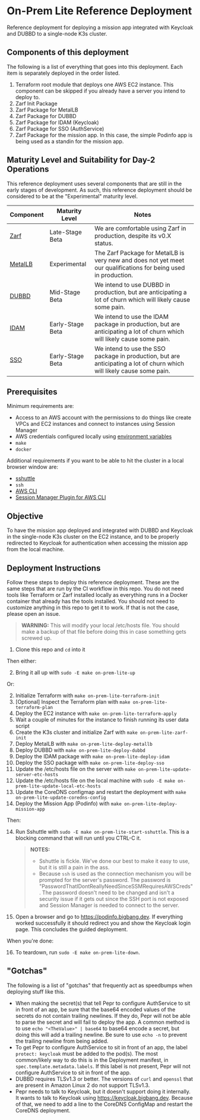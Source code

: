 # On-Prem Lite Reference Deployment

Reference deployment for deploying a mission app integrated with Keycloak and DUBBD to a single-node K3s cluster.

## Components of this deployment

The following is a list of everything that goes into this deployment. Each item is separately deployed in the order listed.

1. Terraform root module that deploys one AWS EC2 instance. This component can be skipped if you already have a server you intend to deploy to.
2. Zarf Init Package
3. Zarf Package for MetalLB
4. Zarf Package for DUBBD
5. Zarf Package for IDAM (Keycloak)
6. Zarf Package for SSO (AuthService)
7. Zarf Package for the mission app. In this case, the simple Podinfo app is being used as a standin for the mission app.

## Maturity Level and Suitability for Day-2 Operations

This reference deployment uses several components that are still in the early stages of development. As such, this reference deployment should be considered to be at the "Experimental" maturity level.

| Component                                                         | Maturity Level   | Notes                                                                                                                   |
|-------------------------------------------------------------------|------------------|-------------------------------------------------------------------------------------------------------------------------|
| [Zarf](https://github.com/defenseunicorns/zarf)                   | Late-Stage Beta  | We are comfortable using Zarf in production, despite its v0.X status.                                                   |
| [MetalLB](https://github.com/defenseunicorns/uds-package-metallb) | Experimental     | The Zarf Package for MetalLB is very new and does not yet meet our qualifications for being used in production.         |
| [DUBBD](https://github.com/defenseunicorns/uds-package-dubbd)     | Mid-Stage Beta   | We intend to use DUBBD in production, but are anticipating a lot of churn which will likely cause some pain.            |
| [IDAM](https://github.com/defenseunicorns/uds-idam)               | Early-Stage Beta | We intend to use the IDAM package in production, but are anticipating a lot of churn which will likely cause some pain. |
| [SSO](https://github.com/defenseunicorns/uds-sso)                 | Early-Stage Beta | We intend to use the SSO package in production, but are anticipating a lot of churn which will likely cause some pain.  |

## Prerequisites

Minimum requirements are:
- Access to an AWS account with the permissions to do things like create VPCs and EC2 instances and connect to instances using Session Manager
- AWS credentials configured locally using [environment variables](https://docs.aws.amazon.com/cli/latest/userguide/cli-configure-envvars.html)
- `make`
- `docker`

Additional requirements if you want to be able to hit the cluster in a local browser window are:
- [sshuttle](https://github.com/sshuttle/sshuttle)
- `ssh`
- [AWS CLI](https://docs.aws.amazon.com/cli/latest/userguide/getting-started-install.html)
- [Session Manager Plugin for AWS CLI](https://docs.aws.amazon.com/systems-manager/latest/userguide/session-manager-working-with-install-plugin.html)

## Objective

To have the mission app deployed and integrated with DUBBD and Keycloak in the single-node K3s cluster on the EC2 instance, and to be properly redirected to Keycloak for authentication when accessing the mission app from the local machine.

## Deployment Instructions

Follow these steps to deploy this reference deployment. These are the same steps that are run by the CI workflow in this repo. You do not need tools like Terraform or Zarf installed locally as everything runs in a Docker container that already has the tools installed. You should not need to customize anything in this repo to get it to work. If that is not the case, please open an issue.

> **WARNING:** This will modify your local /etc/hosts file. You should make a backup of that file before doing this in case something gets screwed up.

1. Clone this repo and `cd` into it

Then either:

2. Bring it all up with `sudo -E make on-prem-lite-up`

Or:

2. Initialize Terraform with `make on-prem-lite-terraform-init`
3. [Optional] Inspect the Terraform plan with `make on-prem-lite-terraform-plan`
4. Deploy the EC2 instance with `make on-prem-lite-terraform-apply`
5. Wait a couple of minutes for the instance to finish running its user data script
6. Create the K3s cluster and initialize Zarf with `make on-prem-lite-zarf-init`
7. Deploy MetalLB with `make on-prem-lite-deploy-metallb`
8. Deploy DUBBD with `make on-prem-lite-deploy-dubbd`
9. Deploy the IDAM package with `make on-prem-lite-deploy-idam`
10. Deploy the SSO package with `make on-prem-lite-deploy-sso`
11. Update the /etc/hosts file on the server with `make on-prem-lite-update-server-etc-hosts`
12. Update the /etc/hosts file on the local machine with `sudo -E make on-prem-lite-update-local-etc-hosts`
13. Update the CoreDNS configmap and restart the deployment with `make on-prem-lite-update-coredns-config`
13. Deploy the Mission App (Podinfo) with `make on-prem-lite-deploy-mission-app`

Then:

14. Run Sshuttle with `sudo -E make on-prem-lite-start-sshuttle`. This is a blocking command that will run until you CTRL-C it.
    > **NOTES:**
    > - Sshuttle is fickle. We've done our best to make it easy to use, but it is still a pain in the ass.
    > - Because `ssh` is used as the connection mechanism you will be prompted for the server's password. The password is "PasswordThatIDontReallyNeedSinceSSMRequiresAWSCreds". The password doesn't need to be changed and isn't a security issue if it gets out since the SSH port is not exposed and Session Manager is needed to connect to the server.
15. Open a browser and go to https://podinfo.bigbang.dev. If everything worked successfully it should redirect you and show the Keycloak login page. This concludes the guided deployment.

When you're done:

16. To teardown, run `sudo -E make on-prem-lite-down`.

## "Gotchas"

The following is a list of "gotchas" that frequently act as speedbumps when deploying stuff like this.

- When making the secret(s) that tell Pepr to configure AuthService to sit in front of an app, be sure that the base64 encoded values of the secrets do not contain trailing newlines. If they do, Pepr will not be able to parse the secret and will fail to deploy the app. A common method is to use `echo "<TheValue>" | base64` to base64 encode a secret, but doing this will add a trailing newline. Be sure to use `echo -n` to prevent the trailing newline from being added.
- To get Pepr to configure AuthService to sit in front of an app, the label `protect: keycloak` must be added to the pod(s). The most common/likely way to do this is in the Deployment manifest, in `spec.template.metadata.labels`. If this label is not present, Pepr will not configure AuthService to sit in front of the app.
- DUBBD requires TLSv1.3 or better. The versions of `curl` and `openssl` that are present in Amazon Linux 2 do not support TLSv1.3.
- Pepr needs to talk to Keycloak, but it doesn't support doing it internally. It wants to talk to Keycloak using https://keycloak.bigbang.dev. Because of that, we need to add a line to the CoreDNS ConfigMap and restart the CoreDNS deployment.
